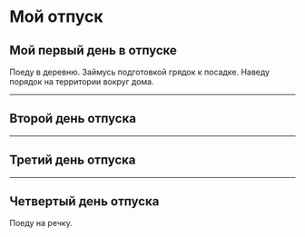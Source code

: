 # Мой отпуск

## Мой первый день в отпуске

Поеду в деревню. Займусь подготовкой грядок к посадке. Наведу порядок на территории вокруг дома. 
___

## Второй день отпуска

___

## Третий день отпуска

___

## Четвертый день отпуска

Поеду на речку. 



